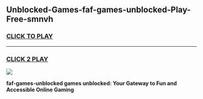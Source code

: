 
## Unblocked-Games-faf-games-unblocked-Play-Free-smnvh
<h3>
<a href="https://premium76.site?title=faf-games-unblocked&ref=20M">CLICK TO PLAY</a></h3>
<hr>

<h3>
<a href="https://premium76.site?title=faf-games-unblocked&ref=20M">CLICK 2 PLAY</a>
  
</h3>

<a href="https://premium76.site?title=faf-games-unblocked&ref=19M"><img src="https://clearcache.store/games.png"></a>


**faf-games-unblocked games unblocked: Your Gateway to Fun and Accessible Online Gaming**
